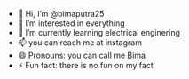 - 👋 Hi, I’m @bimaputra25
- 👀 I’m interested in everything
- 🌱 I’m currently learning electrical enginering
- 📫 you can reach me at instagram
- 😄 Pronouns: you can call me Bima
- ⚡ Fun fact: there is no fun on my fact

<!---
bimaputra25/bimaputra25 is a ✨ special ✨ repository because its `README.md` (this file) appears on your GitHub profile.
You can click the Preview link to take a look at your changes.
--->
